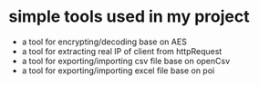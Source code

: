 # simple tools used in my project

* a tool for encrypting/decoding base on AES
* a tool for extracting real IP of client from httpRequest
* a tool for exporting/importing csv file base on openCsv
* a tool for exporting/importing excel file base on poi
